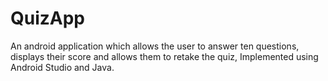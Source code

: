 # QuizApp
An android application which allows the user to answer ten questions, displays their score and allows them to retake the quiz, Implemented using Android Studio and Java.
